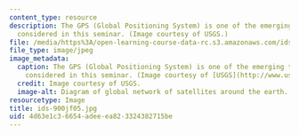 ```yaml
---
content_type: resource
description: The GPS (Global Positioning System) is one of the emerging technologies
  considered in this seminar. (Image courtesy of USGS.)
file: /media/https%3A/open-learning-course-data-rc.s3.amazonaws.com/ids-900-integrating-doctoral-seminar-on-emerging-technologies-fall-2005/4d63e1c36654adeeea823324382715be_ids-900jf05.jpg
file_type: image/jpeg
image_metadata:
  caption: The GPS (Global Positioning System) is one of the emerging technologies
    considered in this seminar. (Image courtesy of [USGS](http://www.usgs.gov/).)
  credit: Image courtesy of USGS.
  image-alt: Diagram of global network of satellites around the earth.
resourcetype: Image
title: ids-900jf05.jpg
uid: 4d63e1c3-6654-adee-ea82-3324382715be
---
```

